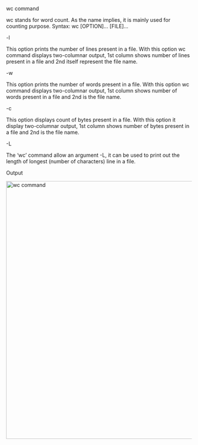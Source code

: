 wc command

wc stands for word count. As the name implies, it is mainly used for counting purpose.
Syntax:
      wc [OPTION]... [FILE]...

  -l
  
   This option prints the number of lines present in a file. 
   With this option wc command displays two-columnar output, 1st column shows number of lines present in a file and 2nd itself represent the file name.
   
  -w 
  
  This option prints the number of words present in a file.
  With this option wc command displays two-columnar output, 1st column shows number of words present in a file and 2nd is the file name.
  
  -c 
  
  This option displays count of bytes present in a file. 
  With this option it display two-columnar output, 1st column shows number of bytes present in a file and 2nd is the file name.

  -L 
  
  The ‘wc’ command allow an argument -L, it can be used to print out the length of longest (number of characters) line in a file.
  
  Output
  
<img width="700" alt="wc command" src="https://user-images.githubusercontent.com/92944722/159269584-32b53aaf-aaf1-481e-966e-1dec5bec69ce.png">

